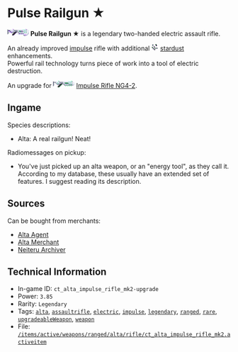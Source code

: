 # Pulse Railgun ★

<img src="https://raw.githubusercontent.com/Ceterai/Enternia/main/items/active/weapons/ranged/alta/rifle/ct_alta_impulse_rifle_mk2_2.png" alt="Pulse Railgun ★ icon" loading="lazy" height="16px" width="auto" /> **Pulse Railgun ★** is a legendary two-handed electric assault rifle.

An already improved [impulse](https://ceterai.github.io/MyEnternia/Wiki/Tags/Impulse) rifle with additional <img src="https://raw.githubusercontent.com/Ceterai/Enternia/main/items/generic/crafting/ct_stardust.png" alt="Stardust icon" loading="lazy" height="16px" width="auto" /> [stardust](https://ceterai.github.io/MyEnternia/Wiki/Stardust) enhancements.  
Powerful rail technology turns piece of work into a tool of electric destruction.

An upgrade for <img src="https://raw.githubusercontent.com/Ceterai/Enternia/main/items/active/weapons/ranged/alta/rifle/ct_alta_impulse_rifle_mk2.png" alt="Impulse Rifle NG4-2 icon" loading="lazy" height="16px" width="auto" /> [Impulse Rifle NG4-2](https://ceterai.github.io/MyEnternia/Wiki/ImpulseRifleNG4-2).

## Ingame

Species descriptions:

- Alta: A real railgun! Neat!

Radiomessages on pickup:

- You've just picked up an alta weapon, or an "energy tool", as they call it. According to my database, these usually have an extended set of features. I suggest reading its description.

## Sources

Can be bought from merchants:

- [Alta Agent](https://ceterai.github.io/MyEnternia/Wiki/AltaAgent)
- [Alta Merchant](https://ceterai.github.io/MyEnternia/Wiki/AltaMerchant)
- [Neiteru Archiver](https://ceterai.github.io/MyEnternia/Wiki/NeiteruArchiver)

## Technical Information

- In-game ID: `ct_alta_impulse_rifle_mk2-upgrade`
- Power: `3.85`
- Rarity: `Legendary`
- Tags: [`alta`](https://ceterai.github.io/MyEnternia/Wiki/Tags/Alta), [`assaultrifle`](https://ceterai.github.io/MyEnternia/Wiki/Tags/Assaultrifle), [`electric`](https://ceterai.github.io/MyEnternia/Wiki/Tags/Electric), [`impulse`](https://ceterai.github.io/MyEnternia/Wiki/Tags/Impulse), [`legendary`](https://ceterai.github.io/MyEnternia/Wiki/Tags/Legendary), [`ranged`](https://ceterai.github.io/MyEnternia/Wiki/Tags/Ranged), [`rare`](https://ceterai.github.io/MyEnternia/Wiki/Tags/Rare), [`upgradeableWeapon`](https://ceterai.github.io/MyEnternia/Wiki/Tags/UpgradeableWeapon), [`weapon`](https://ceterai.github.io/MyEnternia/Wiki/Tags/Weapon)
- File: [`/items/active/weapons/ranged/alta/rifle/ct_alta_impulse_rifle_mk2.activeitem`](https://github.com/Ceterai/Enternia/blob/main/items/active/weapons/ranged/alta/rifle/ct_alta_impulse_rifle_mk2.activeitem)
